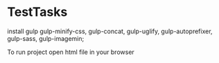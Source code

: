 # TestTasks
install gulp
        gulp-minify-css,
        gulp-concat,
        gulp-uglify,
        gulp-autoprefixer,
        gulp-sass,
        gulp-imagemin;
        
To run project open html file in your browser
